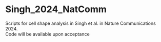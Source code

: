 # Singh_2024_NatComm
Scripts for cell shape analysis in Singh et al. in Nature Communications 2024.\
Code will be available upon acceptance
